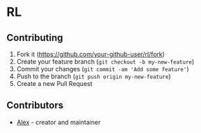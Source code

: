 # RL

## Contributing

1. Fork it (<https://github.com/your-github-user/rl/fork>)
2. Create your feature branch (`git checkout -b my-new-feature`)
3. Commit your changes (`git commit -am 'Add some feature'`)
4. Push to the branch (`git push origin my-new-feature`)
5. Create a new Pull Request

## Contributors

- [Alex](https://github.com/your-github-user) - creator and maintainer
